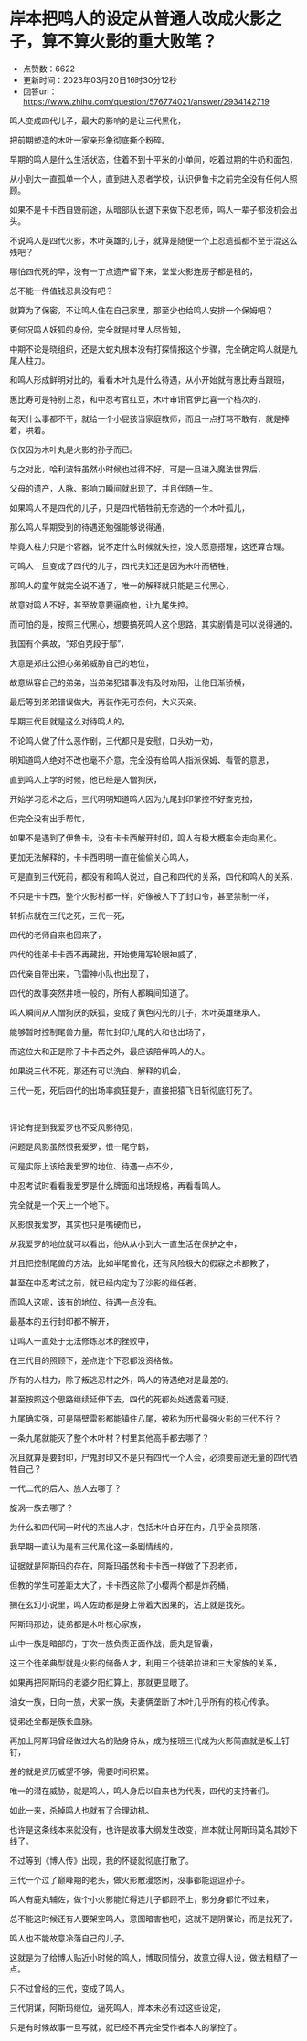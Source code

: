 # 岸本把鸣人的设定从普通人改成火影之子，算不算火影的重大败笔？
- 点赞数：6622
- 更新时间：2023年03月20日16时30分12秒
- 回答url：https://www.zhihu.com/question/576774021/answer/2934142719
<body>
 <p data-pid="gcX_JYzS">鸣人变成四代儿子，最大的影响的是让三代黑化，</p>
 <p data-pid="ECt6ZY1q">把前期塑造的木叶一家亲形象彻底撕个粉碎。</p>
 <p data-pid="zwci-VxJ">早期的鸣人是什么生活状态，住着不到十平米的小单间，吃着过期的牛奶和面包，</p>
 <p data-pid="3fWYfsKo">从小到大一直孤单一个人，直到进入忍者学校，认识伊鲁卡之前完全没有任何人照顾。</p>
 <p data-pid="ZU5_CgIq">如果不是卡卡西自毁前途，从暗部队长退下来做下忍老师，鸣人一辈子都没机会出头。</p>
 <p data-pid="ge6Yv4hu">不说鸣人是四代火影，木叶英雄的儿子，就算是随便一个上忍遗孤都不至于混这么残吧？</p>
 <p data-pid="KSBMoZhn">哪怕四代死的早，没有一丁点遗产留下来，堂堂火影连房子都是租的，</p>
 <p data-pid="4wqo6nsv">总不能一件值钱忍具没有吧？</p>
 <p data-pid="eN4S2RQP">就算为了保密，不让鸣人住在自己家里，那至少也给鸣人安排一个保姆吧？</p>
 <p data-pid="7uc9ygQu">更何况鸣人妖狐的身份，完全就是村里人尽皆知，</p>
 <p data-pid="Fg5ekM3C">中期不论是晓组织，还是大蛇丸根本没有打探情报这个步骤，完全确定鸣人就是九尾人柱力。</p>
 <p data-pid="2UiZqHBm">和鸣人形成鲜明对比的，看看木叶丸是什么待遇，从小开始就有惠比寿当跟班，</p>
 <p data-pid="KfwGL6hj">惠比寿可是特别上忍，和中忍考官红豆，木叶审讯官伊比喜一个档次的，</p>
 <p data-pid="UrXgm-fm">每天什么事都不干，就给一个小屁孩当家庭教师，而且一点打骂不敢有，就是捧着，哄着。</p>
 <p data-pid="e7PR2l29">仅仅因为木叶丸是火影的孙子而已。</p>
 <p data-pid="O3bdb99F">与之对比，哈利波特虽然小时候也过得不好，可是一旦进入魔法世界后，</p>
 <p data-pid="Ivv_GAJV">父母的遗产，人脉、影响力瞬间就出现了，并且伴随一生。</p>
 <p data-pid="JAvqf5Ls">如果鸣人不是四代的儿子，只是四代牺牲前无奈选的一个木叶孤儿，</p>
 <p data-pid="uIqVwNUh">那么鸣人早期受到的待遇还勉强能够说得通，</p>
 <p data-pid="M-m12huG">毕竟人柱力只是个容器，说不定什么时候就失控，没人愿意搭理，这还算合理。</p>
 <p data-pid="oFnGvnqk">可鸣人一旦变成了四代的儿子，四代夫妇还是因为木叶而牺牲，</p>
 <p data-pid="9gT-0isb">那鸣人的童年就完全说不通了，唯一的解释就只能是三代黑心，</p>
 <p data-pid="HH1pH6fd">故意对鸣人不好，甚至故意要逼疯他，让九尾失控。</p>
 <p data-pid="tUICAmaW">而可怕的是，按照三代黑心，想要搞死鸣人这个思路，其实剧情是可以说得通的。</p>
 <p data-pid="CBPFW_FF">我国有个典故，“郑伯克段于鄢”，</p>
 <p data-pid="HWaEXSjF">大意是郑庄公担心弟弟威胁自己的地位，</p>
 <p data-pid="ryKZM291">故意纵容自己的弟弟，当弟弟犯错事没有及时劝阻，让他日渐骄横，</p>
 <p data-pid="IJx7qRMZ">最后等到弟弟错误做大，再装作无可奈何，大义灭亲。</p>
 <p data-pid="ReB5gcsp">早期三代目就是这么对待鸣人的，</p>
 <p data-pid="3sf0ud7m">不论鸣人做了什么恶作剧，三代都只是安慰，口头劝一劝，</p>
 <p data-pid="YXFRX8i9">明知道鸣人绝对不改也毫不介意，完全没有给鸣人指派保姆、看管的意思，</p>
 <p data-pid="SQFzjHEY">直到鸣人上学的时候，他已经是人憎狗厌，</p>
 <p data-pid="q5eG0Tmm">开始学习忍术之后，三代明明知道鸣人因为九尾封印掌控不好查克拉，</p>
 <p data-pid="obQQHehi">但完全没有出手帮忙，</p>
 <p data-pid="H_-jO_0W">如果不是遇到了伊鲁卡，没有卡卡西解开封印，鸣人有极大概率会走向黑化。</p>
 <p data-pid="OsfiF_n7">更加无法解释的，卡卡西明明一直在偷偷关心鸣人，</p>
 <p data-pid="gNds5Yg-">可是直到三代死前，都没有和鸣人说过，自己和四代的关系，四代和鸣人的关系，</p>
 <p data-pid="C9vMjP9r">不只是卡卡西，整个火影村都一样，好像被人下了封口令，甚至禁制一样，</p>
 <p data-pid="h9niGNSw">转折点就在三代之死，三代一死，</p>
 <p data-pid="0yPZVUjA">四代的老师自来也回来了，</p>
 <p data-pid="HCuJ6n20">四代的徒弟卡卡西不再藏拙，开始使用写轮眼神威了，</p>
 <p data-pid="BiTjkf_0">四代亲自带出来，飞雷神小队也出现了，</p>
 <p data-pid="uiJqi2_G">四代的故事突然井喷一般的，所有人都瞬间知道了。</p>
 <p data-pid="eJdck2kA">鸣人瞬间从人憎狗厌的妖狐，变成了黄色闪光的儿子，木叶英雄继承人。</p>
 <p data-pid="2HzrtyfV">能够暂时控制尾兽力量，帮忙封印九尾的大和也出场了，</p>
 <p data-pid="6Awb6dwB">而这位大和正是除了卡卡西之外，最应该陪伴鸣人的人。</p>
 <p data-pid="LKbfBRZr">如果说三代不死，那还有可以洗白、解释的机会，</p>
 <p data-pid="bfnTvaPZ">三代一死，死后四代的出场率疯狂提升，直接把猿飞日斩彻底钉死了。</p>
 <p class="ztext-empty-paragraph"><br></p>
 <p data-pid="Iv_27JEJ">评论有提到我爱罗也不受风影待见，</p>
 <p data-pid="nQMLbgzC">问题是风影虽然恨我爱罗，恨一尾守鹤，</p>
 <p data-pid="_u6ZN414">可是实际上该给我爱罗的地位、待遇一点不少，</p>
 <p data-pid="JqivVT_0">中忍考试时看看我爱罗是什么牌面和出场规格，再看看鸣人。</p>
 <p data-pid="8W7N5EeT">完全就是一个天上一个地下。</p>
 <p data-pid="l9xYcATO">风影恨我爱罗，其实也只是嘴硬而已，</p>
 <p data-pid="yWbfDnwP">从我爱罗的地位就可以看出，他从从小到大一直生活在保护之中，</p>
 <p data-pid="UhYRL47S">并且把控制尾兽的方法，比如半尾兽化，还有风险极大的假寐之术都教了，</p>
 <p data-pid="Gw6Vs6m7">甚至在中忍考试之前，就已经内定为了沙影的继任者。</p>
 <p data-pid="O3RzYrUU">而鸣人这呢，该有的地位、待遇一点没有。</p>
 <p data-pid="XK0VTaW3">最基本的五行封印都不解开，</p>
 <p data-pid="s5d5_JhP">让鸣人一直处于无法修炼忍术的挫败中，</p>
 <p data-pid="o9aUGsFv">在三代目的照顾下，差点连个下忍都没资格做。</p>
 <p data-pid="i1wKnUgH">所有的人柱力，除了叛逃忍村之外，鸣人的待遇绝对是最差的。</p>
 <p data-pid="uQ9hq5YU">甚至按照这个思路继续延伸下去，四代的死都处处透露着可疑，</p>
 <p data-pid="byS5mqCC">九尾确实强，可是隔壁雷影都能镇住八尾，被称为历代最强火影的三代不行？</p>
 <p data-pid="A9qpMpp0">一条九尾就能灭了整个木叶村？村里其他高手都去哪了？</p>
 <p data-pid="U1llKLVh">况且就算是要封印，尸鬼封印又不是只有四代一个人会，必须要前途无量的四代牺牲自己？</p>
 <p data-pid="AGoqeoBT">一代二代的后人、族人去哪了？</p>
 <p data-pid="wHMkMt-7">旋涡一族去哪了？</p>
 <p data-pid="am2ydnaR">为什么和四代同一时代的杰出人才，包括木叶白牙在内，几乎全员陨落，</p>
 <p data-pid="gRWkLDaz">我早期一直认为是有三代黑化这一条剧情线的，</p>
 <p data-pid="30g_TYji">证据就是阿斯玛的存在，阿斯玛虽然和卡卡西一样做了下忍老师，</p>
 <p data-pid="duAYkoeL">但教的学生可差距太大了，卡卡西这除了小樱两个都是炸药桶，</p>
 <p data-pid="suZR-cAb">搁在玄幻小说里，鸣人佐助都是身上带着大因果的，沾上就是找死。</p>
 <p data-pid="jkRIzVZv">阿斯玛那边，徒弟都是木叶核心家族，</p>
 <p data-pid="8uSU34_s">山中一族是暗部的，丁次一族负责正面作战，鹿丸是智囊，</p>
 <p data-pid="BS4soJHE">这三个徒弟典型就是火影的储备人才，利用三个徒弟拉进和三大家族的关系，</p>
 <p data-pid="BpXe26ao">如果再把阿斯玛的老婆夕阳红算上，那就更显眼了。</p>
 <p data-pid="1cS8n21x">油女一族，日向一族，犬冢一族，夫妻俩垄断了木叶几乎所有的核心传承。</p>
 <p data-pid="zY9UJBif">徒弟还全都是族长血脉。</p>
 <p data-pid="Xdld7o12">再加上阿斯玛曾经做过大名的贴身侍从，成为接班三代成为火影简直就是板上钉钉，</p>
 <p data-pid="au1mtZaK">差的就是资历威望不够，需要时间积累。</p>
 <p data-pid="aMIjx66W">唯一的潜在威胁，就是鸣人，鸣人身后以自来也为代表，四代的支持者们。</p>
 <p data-pid="HRfgJysm">如此一来，杀掉鸣人也就有了合理动机。</p>
 <p data-pid="uoSEfCxB">也许是这条线本来就没有，也许是故事大纲发生改变，岸本就让阿斯玛莫名其妙下线了。</p>
 <p data-pid="ec6lNctW">不过等到《博人传》出现，我的怀疑就彻底打散了。</p>
 <p data-pid="Czv2XSQY">三代一个过了巅峰期的老头，做火影散漫悠闲，没事都能逗逗孙子。</p>
 <p data-pid="rEL9fe37">鸣人有鹿丸辅佐，做个小火影能忙得连儿子都顾不上，影分身都忙不过来，</p>
 <p data-pid="eBelmZ_m">总不能这时候还有人要架空鸣人，意图暗害他吧，这就不是阴谋论，而是找死了。</p>
 <p data-pid="zOIUcS3C">鸣人也不能故意冷落自己的儿子。</p>
 <p data-pid="EiGU5LRk">这就是为了给博人贴近小时候的鸣人，博取同情分，故意立得人设，做法粗糙了一点。</p>
 <p data-pid="tJMHgeQY">只不过曾经的三代，变成了鸣人。</p>
 <p data-pid="WPiBtYAZ">三代阴谋，阿斯玛继位，逼死鸣人，岸本未必有过这些设定，</p>
 <p data-pid="61Na4n9g">只是有时候故事一旦写就，就已经不再完全受作者本人的掌控了。</p>
 <p></p>
</body>